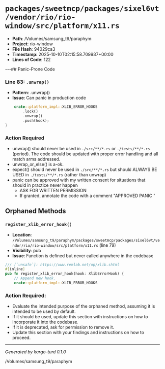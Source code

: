 # `packages/sweetmcp/packages/sixel6vt/vendor/rio/rio-window/src/platform/x11.rs`

- **Path**: /Volumes/samsung_t9/paraphym
- **Project**: rio-window
- **File Hash**: 94029ca3  
- **Timestamp**: 2025-10-10T02:15:58.709937+00:00  
- **Lines of Code**: 122

---## Panic-Prone Code


### Line 83: `.unwrap()`

- **Pattern**: .unwrap()
- **Issue**: Can panic in production code

```rust
    crate::platform_impl::XLIB_ERROR_HOOKS
        .lock()
        .unwrap()
        .push(hook);
}
```

### Action Required

- unwrap() should never be used in `./src/**/*.rs` or `./tests/**/*.rs` (period). The code should be updated with proper error handling and all match arms addressed.
- unwrap_or_else() is a-ok. 
- expect() should never be used in `./src/**/*.rs` but should ALWAYS BE USED in `./tests/**/*.rs` (rather than unwrap)
- panic can be approved with my written consent for situations that should in practice never happen  
  - ASK FOR WRITTEN PERMISSION
  - If granted, annotate the code with a comment "APPROVED PANIC "

## Orphaned Methods


### `register_xlib_error_hook()`

- **Location**: `/Volumes/samsung_t9/paraphym/packages/sweetmcp/packages/sixel6vt/vendor/rio/rio-window/src/platform/x11.rs` (line 79)
- **Visibility**: pub
- **Issue**: Function is defined but never called anywhere in the codebase

```rust
/// [`unsafe`]: https://www.remlab.net/op/xlib.shtml
#[inline]
pub fn register_xlib_error_hook(hook: XlibErrorHook) {
    // Append new hook.
    crate::platform_impl::XLIB_ERROR_HOOKS
```

### Action Required:

- Evaluate the intended purpose of the orphaned method, assuming it is intended to be used by default.
- If it should be used, update this section with instructions on how to incorporate it into the codebase.
- If it is deprecated, ask for permission to remove it.
- Update this section with your findings and instructions on how to proceed.

---

*Generated by kargo-turd 0.1.0*

/Volumes/samsung_t9/paraphym